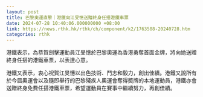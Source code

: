 ```yaml
---
layout: post
title: 巴黎奧運直擊｜港鐵向江旻憓送贈終身任搭港鐵車票
date: 2024-07-28 10:40:06.000000000 +08:00
link: https://news.rthk.hk/rthk/ch/component/k2/1763508-20240728.htm
categories: rthk
---
```


港鐵表示，為恭賀劍擊運動員江旻憓於巴黎奧運為香港勇奪首面金牌，將向她送贈終身任搭的港鐵車票，以表達心意。

港鐵又表示，衷心祝賀江旻憓以出色技術、鬥志和毅力，創出佳績。港鐵又說所有於今屆奧運會以及隨即舉行的巴黎殘疾人奧運會奪得奬牌的本地運動員，港鐵亦會送贈終身免費任搭港鐵車票，希望運動員在賽事中繼續努力，再創佳績。
